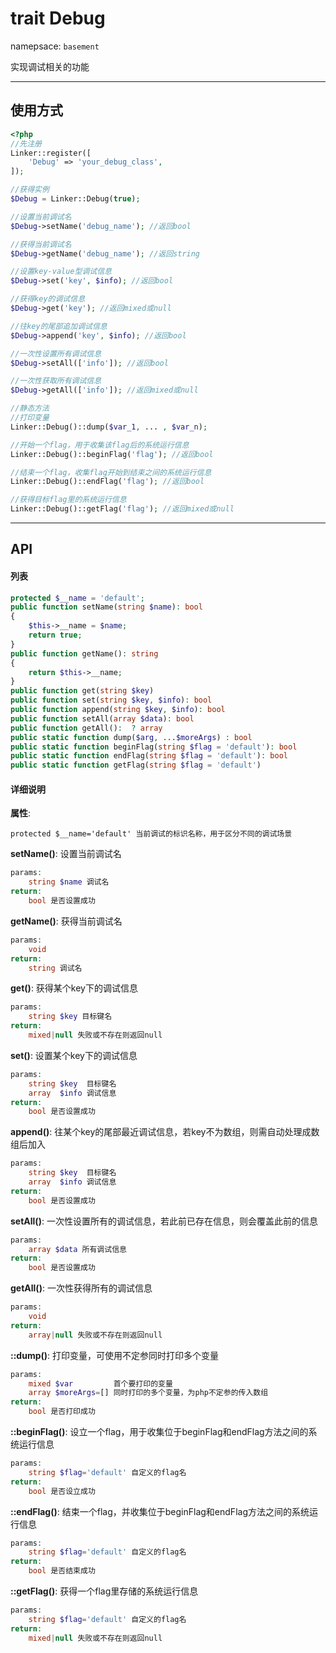 # trait Debug
namepsace: `basement`

实现调试相关的功能

---



## 使用方式

~~~php
<?php
//先注册
Linker::register([
	'Debug' => 'your_debug_class',
]);

//获得实例
$Debug = Linker::Debug(true);

//设置当前调试名
$Debug->setName('debug_name'); //返回bool

//获得当前调试名
$Debug->getName('debug_name'); //返回string

//设置key-value型调试信息
$Debug->set('key', $info); //返回bool

//获得key的调试信息
$Debug->get('key'); //返回mixed或null

//往key的尾部追加调试信息
$Debug->append('key', $info); //返回bool

//一次性设置所有调试信息
$Debug->setAll(['info']); //返回bool

//一次性获取所有调试信息
$Debug->getAll(['info']); //返回mixed或null

//静态方法
//打印变量
Linker::Debug()::dump($var_1, ... , $var_n);

//开始一个flag，用于收集该flag后的系统运行信息
Linker::Debug()::beginFlag('flag'); //返回bool

//结束一个flag，收集flag开始到结束之间的系统运行信息
Linker::Debug()::endFlag('flag'); //返回bool

//获得目标flag里的系统运行信息
Linker::Debug()::getFlag('flag'); //返回mixed或null
~~~

---



## API

#### 列表
~~~php
protected $__name = 'default';
public function setName(string $name): bool
{
    $this->__name = $name;
    return true;
}
public function getName(): string
{
    return $this->__name;
}
public function get(string $key)
public function set(string $key, $info): bool
public function append(string $key, $info): bool
public function setAll(array $data): bool
public function getAll():  ? array
public static function dump($arg, ...$moreArgs) : bool
public static function beginFlag(string $flag = 'default'): bool
public static function endFlag(string $flag = 'default'): bool
public static function getFlag(string $flag = 'default')
~~~

#### 详细说明

**属性**:
```
protected $__name='default' 当前调试的标识名称，用于区分不同的调试场景
```

**setName()**: 设置当前调试名
```php
params:
	string $name 调试名
return:
	bool 是否设置成功
```

**getName()**: 获得当前调试名
```php
params:
	void
return:
	string 调试名
```

**get()**: 获得某个key下的调试信息
```php
params:
	string $key 目标键名
return:
	mixed|null 失败或不存在则返回null
```

**set()**: 设置某个key下的调试信息
```php
params:
	string $key  目标键名
	array  $info 调试信息
return:
	bool 是否设置成功
```

**append()**: 往某个key的尾部最近调试信息，若key不为数组，则需自动处理成数组后加入
```php
params:
	string $key  目标键名
	array  $info 调试信息
return:
	bool 是否设置成功
```

**setAll()**: 一次性设置所有的调试信息，若此前已存在信息，则会覆盖此前的信息
```php
params:
	array $data 所有调试信息
return:
	bool 是否设置成功
```

**getAll()**: 一次性获得所有的调试信息
```php
params:
	void
return:
	array|null 失败或不存在则返回null
```

**::dump()**: 打印变量，可使用不定参同时打印多个变量
```php
params:
	mixed $var         首个要打印的变量
	array $moreArgs=[] 同时打印的多个变量，为php不定参的传入数组
return:
	bool 是否打印成功
```

**::beginFlag()**: 设立一个flag，用于收集位于beginFlag和endFlag方法之间的系统运行信息
```php
params:
	string $flag='default' 自定义的flag名
return:
	bool 是否设立成功
```

**::endFlag()**: 结束一个flag，并收集位于beginFlag和endFlag方法之间的系统运行信息
```php
params:
	string $flag='default' 自定义的flag名
return:
	bool 是否结束成功
```

**::getFlag()**: 获得一个flag里存储的系统运行信息
```php
params:
	string $flag='default' 自定义的flag名
return:
	mixed|null 失败或不存在则返回null
```